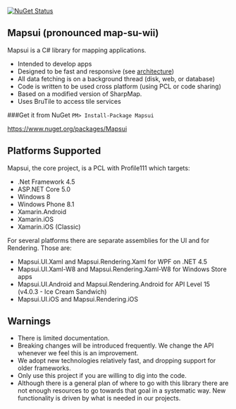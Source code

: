 [![NuGet Status](http://img.shields.io/nuget/v/Mapsui.svg?style=flat)](https://www.nuget.org/packages/Mapsui/)

## Mapsui (pronounced map-su-wii) ##

Mapsui is a C# library for mapping applications.

- Intended to develop apps
- Designed to be fast and responsive (see [architecture](https://github.com/pauldendulk/Mapsui/wiki/Async-Fetching))
- All data fetching is on a background thread (disk, web, or database)
- Code is written to be used cross platform (using PCL or code sharing)
- Based on a modified version of SharpMap. 
- Uses BruTile to access tile services

###Get it from NuGet 
`
PM> Install-Package Mapsui
`

https://www.nuget.org/packages/Mapsui

## Platforms Supported ##

Mapsui, the core project, is a PCL with Profile111 which targets:

- .Net Framework 4.5
- ASP.NET Core 5.0
- Windows 8
- Windows Phone 8.1
- Xamarin.Android
- Xamarin.iOS
- Xamarin.iOS (Classic)

For several platforms there are separate assemblies for the UI and for Rendering. Those are:

- Mapsui.UI.Xaml and Mapsui.Rendering.Xaml for WPF on .NET 4.5
- Mapsui.UI.Xaml-W8 and Mapsui.Rendering.Xaml-W8 for Windows Store apps
- Mapsui.UI.Android and Mapsui.Rendering.Android for API Level 15 (v4.0.3 - Ice Cream Sandwich)
- Mapsui.UI.iOS and Mapsui.Rendering.iOS

## Warnings ##

- There is limited documentation.
- Breaking changes will be introduced frequently. We change the API whenever we feel this is an improvement.
- We adopt new technologies relatively fast, and dropping support for older frameworks.
- Only use this project if you are willing to dig into the code.
- Although there is a general plan of where to go with this library there are not enough resources to go towards that goal in a systematic way. New functionality is driven by what is needed in our projects.
